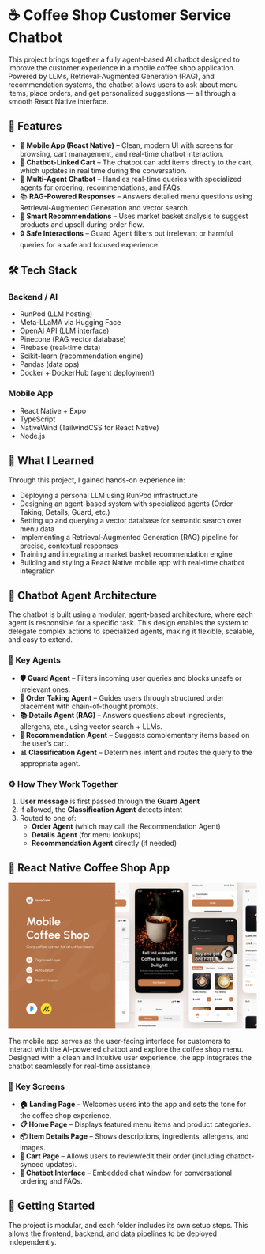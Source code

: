 # ☕ Coffee Shop Customer Service Chatbot

This project brings together a fully agent-based AI chatbot designed to improve the customer experience in a mobile coffee shop application. Powered by LLMs, Retrieval-Augmented Generation (RAG), and recommendation systems, the chatbot allows users to ask about menu items, place orders, and get personalized suggestions — all through a smooth React Native interface.

## 🚀 Features

- 📱 **Mobile App (React Native)** – Clean, modern UI with screens for browsing, cart management, and real-time chatbot interaction.
- 🛒 **Chatbot-Linked Cart** – The chatbot can add items directly to the cart, which updates in real time during the conversation.
- 🤖 **Multi-Agent Chatbot** – Handles real-time queries with specialized agents for ordering, recommendations, and FAQs.
- 📚 **RAG-Powered Responses** – Answers detailed menu questions using Retrieval-Augmented Generation and vector search.
- 🎯 **Smart Recommendations** – Uses market basket analysis to suggest products and upsell during order flow.
- 🔒 **Safe Interactions** – Guard Agent filters out irrelevant or harmful queries for a safe and focused experience.


## 🛠️ Tech Stack

### Backend / AI
- RunPod (LLM hosting)
- Meta-LLaMA via Hugging Face
- OpenAI API (LLM interface)
- Pinecone (RAG vector database)
- Firebase (real-time data)
- Scikit-learn (recommendation engine)
- Pandas (data ops)
- Docker + DockerHub (agent deployment)

### Mobile App
- React Native + Expo
- TypeScript
- NativeWind (TailwindCSS for React Native)
- Node.js


## 🔧 What I Learned

Through this project, I gained hands-on experience in:

- Deploying a personal LLM using RunPod infrastructure  
- Designing an agent-based system with specialized agents (Order Taking, Details, Guard, etc.)  
- Setting up and querying a vector database for semantic search over menu data  
- Implementing a Retrieval-Augmented Generation (RAG) pipeline for precise, contextual responses  
- Training and integrating a market basket recommendation engine  
- Building and styling a React Native mobile app with real-time chatbot integration


## 🤖 Chatbot Agent Architecture

The chatbot is built using a modular, agent-based architecture, where each agent is responsible for a specific task. This design enables the system to delegate complex actions to specialized agents, making it flexible, scalable, and easy to extend.

### 🔑 Key Agents

- **🛡️ Guard Agent** – Filters incoming user queries and blocks unsafe or irrelevant ones.
- **📝 Order Taking Agent** – Guides users through structured order placement with chain-of-thought prompts.
- **📚 Details Agent (RAG)** – Answers questions about ingredients, allergens, etc., using vector search + LLMs.
- **🎯 Recommendation Agent** – Suggests complementary items based on the user’s cart.
- **📊 Classification Agent** – Determines intent and routes the query to the appropriate agent.

### ⚙️ How They Work Together

1. **User message** is first passed through the **Guard Agent**
2. If allowed, the **Classification Agent** detects intent
3. Routed to one of:
   - **Order Agent** (which may call the Recommendation Agent)
   - **Details Agent** (for menu lookups)
   - **Recommendation Agent** directly (if needed)


## 📱 React Native Coffee Shop App

![App Preview](./images/mobile_app.png)

The mobile app serves as the user-facing interface for customers to interact with the AI-powered chatbot and explore the coffee shop menu. Designed with a clean and intuitive user experience, the app integrates the chatbot seamlessly for real-time assistance.

### 🧩 Key Screens

- **🏠 Landing Page** – Welcomes users into the app and sets the tone for the coffee shop experience.
- **📋 Home Page** – Displays featured menu items and product categories.
- **📦 Item Details Page** – Shows descriptions, ingredients, allergens, and images.
- **🛒 Cart Page** – Allows users to review/edit their order (including chatbot-synced updates).
- **💬 Chatbot Interface** – Embedded chat window for conversational ordering and FAQs.

## 🧪 Getting Started

The project is modular, and each folder includes its own setup steps. This allows the frontend, backend, and data pipelines to be deployed independently.

